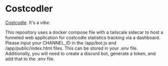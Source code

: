 # Costcodler

[Costcodle](https://costcodle.com/). It's a *vibe*.


This repository uses a docker compose file with a tailscale sidecar to host a funneled web application for costcodle statistics tracking via a dashboard.  Please input your CHANNEL_ID in the /app/bot.js and /app/public/index.html files.  This can be stored in your .env file.  Additionally, you will need to create a discord bot, generate a token, and add that to the .env file.
